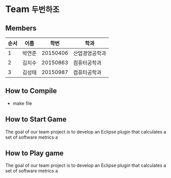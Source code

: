 Team ``두번하조``
=======================

Members
--------
|순서 | 이름 | 학번 | 학과|
| ---------  | ----------- | --------------- | ------------------------ |
|     1      | 박연준 |  20150406| 산업경영공학과 |
|     2      | 김지수 |  20150863| 컴퓨터공학과 |
|     3      | 김성태 |  20150987| 컴퓨터공학과 |


How to Compile
-----------
 - make file

How to Start Game
-------------------
The goal of our team project is to develop an Eclipse plugin that calculates a set of software metrics a

How to Play game
-------------------
The goal of our team project is to develop an Eclipse plugin that calculates a set of software metrics a
